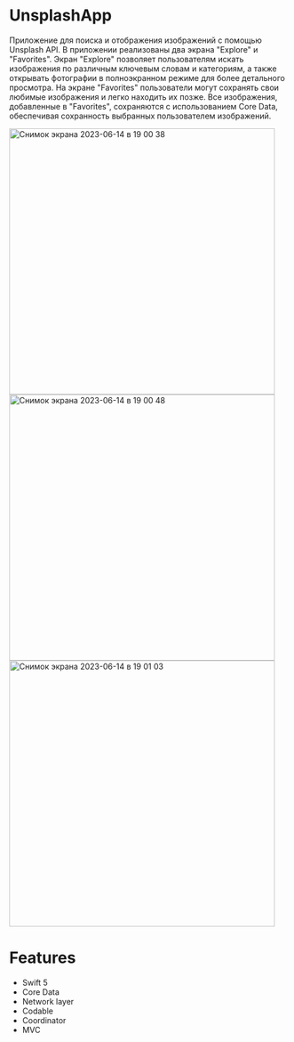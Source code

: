 # UnsplashApp

Приложение для поиска и отображения изображений с помощью Unsplash API. В приложении реализованы два экрана "Explore" и "Favorites". Экран "Explore" позволяет пользователям искать изображения по различным ключевым словам и категориям, а также открывать фотографии в полноэкранном режиме для более детального просмотра. На экране "Favorites" пользователи могут сохранять свои любимые изображения и легко находить их позже. Все изображения, добавленные в "Favorites", сохраняются с использованием Core Data, обеспечивая сохранность выбранных пользователем изображений.

<img width="478" alt="Снимок экрана 2023-06-14 в 19 00 38" src="https://github.com/Yakendi/UnsplashApp/assets/108186757/3c39d08d-9b1d-4d50-a659-641949c42593">
<img width="478" alt="Снимок экрана 2023-06-14 в 19 00 48" src="https://github.com/Yakendi/UnsplashApp/assets/108186757/f7466c11-c93b-44ad-85db-c56ba869bbc5">
<img width="478" alt="Снимок экрана 2023-06-14 в 19 01 03" src="https://github.com/Yakendi/UnsplashApp/assets/108186757/30cb3ccd-2f69-4133-a4af-4107a2b4df6d">

# Features

- Swift 5
- Core Data
- Network layer
- Codable
- Coordinator
- MVC
